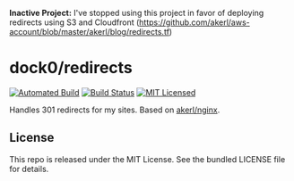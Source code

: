 **Inactive Project:** I've stopped using this project in favor of deploying redirects using S3 and Cloudfront (https://github.com/akerl/aws-account/blob/master/akerl/blog/redirects.tf)

dock0/redirects
=======

[![Automated Build](http://img.shields.io/badge/automated-build-green.svg)](https://hub.docker.com/r/dock0/redirects/)
[![Build Status](https://img.shields.io/circleci/project/dock0/redirects/master.svg)](https://circleci.com/gh/dock0/redirects)
[![MIT Licensed](http://img.shields.io/badge/license-MIT-green.svg)](https://tldrlegal.com/license/mit-license)

Handles 301 redirects for my sites. Based on [akerl/nginx](https://github.com/dock0/nginx).

## License

This repo is released under the MIT License. See the bundled LICENSE file for details.

